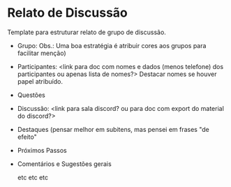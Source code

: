 # Relato de Discussão

Template para estruturar relato de grupo de discussão.

+ Grupo:  <nome>
  Obs.: Uma boa estratégia é atribuir cores aos grupos para facilitar menção)
+ Participantes: <link para doc com nomes e dados (menos telefone) dos participantes ou apenas lista de nomes?>
  Destacar nomes se houver papel atribuído.
+ Questões
+ Discussão:  <link para sala discord? ou para doc com export do material do discord?>
+ Destaques (pensar melhor em subitens, mas pensei em frases "de efeito"
+ Próximos Passos
+ Comentários e Sugestões gerais 
  
  etc etc etc 
